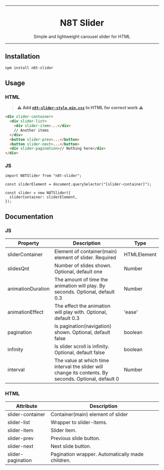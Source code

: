 
---
<h1 align="center">N8T Slider</h1>
<p align="center">Simple and lightweight carousel slider for HTML</p>

---

## Installation

```sh
npm install n8t-slider
```

## Usage

### HTML


>**⚠️ Add [`n8t-slider-style.min.css`](https://?github.com/xN8Tx/n8t-slider/tree/main/dist/style/n8t-slider-style.min.css) to HTML for correct work ⚠️**



```html
<div slider-container>
  <div slider-list>
    <div slider-item>...</div>
    // Another items
  </div>
  <button slider-prev>...</button>
  <button slider-next>...</button>
  <div slider-pagination>// Nothing here</div>
</div>
```

### JS

```JS
import N8TSlider from "n8t-slider";

const sliderElement = document.querySelector("[slider-container]");

const slider = new N8TSlider({
  sliderContainer: sliderElement,
});
```

## Documentation

### JS

<!-- prettier-ignore -->
| **Property**      | **Description**                                                                                                             | **Type**                                                                               |
|-------------------|-----------------------------------------------------------------------------------------------------------------------------|----------------------------------------------------------------------------------------|
| sliderContainer   | Element of container(main) element of slider. Required                                                                      | HTMLElement                                                                            |
| slidesQnt         | Number of slides shown. Optional, default one                                                                               | Number                                                                                 |
| animationDuration | The amount of time the animation will play. By seconds. Optional, default 0.3                                               | Number                                                                                 |
| animationEffect   | The effect the animation will play with. Optional, default 0.3                                                              | 'ease' | 'ease-in' | 'ease-out' | 'ease-in-out' | 'linear' | 'step-start' | 'step-end' |
| pagination        | Is pagination(navigation) shown. Optional, default false                                                                    | boolean                                                                                |
| infinity          | Is slider scroll is infinity. Optional, default false                                                                       | boolean                                                                                |
| interval          | The value at which time interval the slider will change its contents. By seconds. Optional, default 0 | Number                                                                                 |

### HTML

| **Attribute**     | **Description**                                  |
| ----------------- | ------------------------------------------------ |
| slider-container  | Container(main) element of slider                |
| slider-list       | Wrapper to slider-items.                         |
| slider-item       | Slider item.                                     |
| slider-prev       | Previous slide button.                           |
| slider-next       | Next slide button.                               |
| slider-pagination | Pagination wrapper. Automatically made children. |
